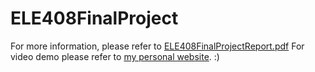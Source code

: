 # ELE408FinalProject
For more information, please refer to <a href="https://github.com/XD-QIN/ELE408FinalProject/blob/master/ELE408FinalProjectReport.pdf" target="_blank">ELE408FinalProjectReport.pdf</a>
For video demo please refer to <a href="https://www.ele.uri.edu/~xqin/course%20learning/ELE408/FinalDemoAllParts_Medium.mp4" target="_blank">my personal website</a>. :)
